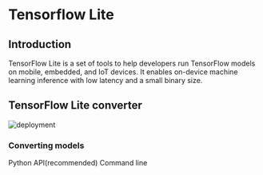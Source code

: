 # Tensorflow Lite
## Introduction 
TensorFlow Lite is a set of tools to help developers run TensorFlow models on mobile, embedded, and IoT devices. 
It enables on-device machine learning inference with low latency and a small binary size.
## TensorFlow Lite converter
![deployment](https://www.tensorflow.org/lite/images/convert/workflow.svg)
### Converting models
Python API(recommended)
Command line
